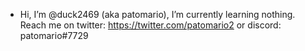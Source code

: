 - Hi, I’m @duck2469 (aka patomario), I’m currently learning nothing. Reach me on twitter: https://twitter.com/patomario2 or discord: patomario#7729

<!---
patomario
--->
